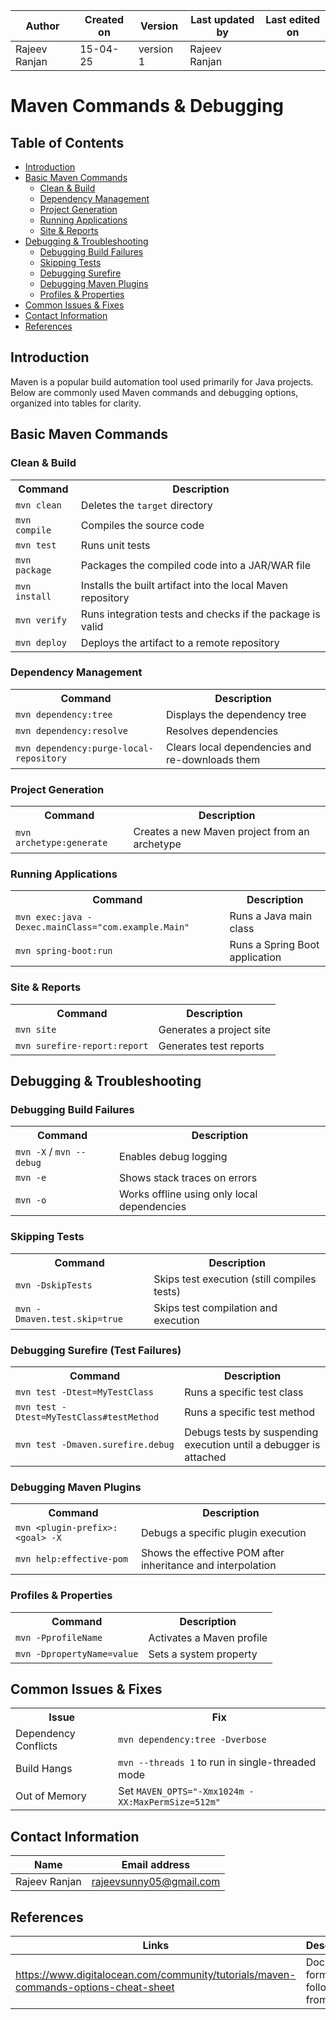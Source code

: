 | Author      | Created on  | Version    | Last updated by | Last edited on |
|-------------|-------------|------------|-----------------|----------------|
| Rajeev Ranjan    | 15-04-25    | version 1  | Rajeev Ranjan        |        |



<!DOCTYPE html>
<html lang="en">
<head>
  <meta charset="UTF-8" />
  <meta name="viewport" content="width=device-width, initial-scale=1.0"/>
  
</head>
<body>
  <h1>Maven Commands & Debugging</h1>

  <h2>Table of Contents</h2>
  <ul class="toc">
    <li><a href="#intro">Introduction</a></li>
    <li><a href="#basic">Basic Maven Commands</a>
      <ul class="toc">
        <li><a href="#clean-build">Clean & Build</a></li>
        <li><a href="#dependency">Dependency Management</a></li>
        <li><a href="#project-gen">Project Generation</a></li>
        <li><a href="#running">Running Applications</a></li>
        <li><a href="#site">Site & Reports</a></li>
      </ul>
    </li>
    <li><a href="#debugging">Debugging & Troubleshooting</a>
      <ul class="toc">
        <li><a href="#failures">Debugging Build Failures</a></li>
        <li><a href="#skip-tests">Skipping Tests</a></li>
        <li><a href="#surefire">Debugging Surefire</a></li>
        <li><a href="#plugins">Debugging Maven Plugins</a></li>
        <li><a href="#profiles">Profiles & Properties</a></li>
      </ul>
    </li>
    <li><a href="#issues">Common Issues & Fixes</a></li>
    <li><a href="#Contact Information">Contact Information</a></li>
    <li><a href="#References">References</a></li>
  </ul>

  <h2 id="intro">Introduction</h2>
  <p>Maven is a popular build automation tool used primarily for Java projects. Below are commonly used Maven commands and debugging options, organized into tables for clarity.</p>

  <h2 id="basic">Basic Maven Commands</h2>

  <h3 id="clean-build">Clean & Build</h3>
  <table>
    <tr><th>Command</th><th>Description</th></tr>
    <tr><td><code>mvn clean</code></td><td>Deletes the <code>target</code> directory</td></tr>
    <tr><td><code>mvn compile</code></td><td>Compiles the source code</td></tr>
    <tr><td><code>mvn test</code></td><td>Runs unit tests</td></tr>
    <tr><td><code>mvn package</code></td><td>Packages the compiled code into a JAR/WAR file</td></tr>
    <tr><td><code>mvn install</code></td><td>Installs the built artifact into the local Maven repository</td></tr>
    <tr><td><code>mvn verify</code></td><td>Runs integration tests and checks if the package is valid</td></tr>
    <tr><td><code>mvn deploy</code></td><td>Deploys the artifact to a remote repository</td></tr>
  </table>

  <h3 id="dependency">Dependency Management</h3>
  <table>
    <tr><th>Command</th><th>Description</th></tr>
    <tr><td><code>mvn dependency:tree</code></td><td>Displays the dependency tree</td></tr>
    <tr><td><code>mvn dependency:resolve</code></td><td>Resolves dependencies</td></tr>
    <tr><td><code>mvn dependency:purge-local-repository</code></td><td>Clears local dependencies and re-downloads them</td></tr>
  </table>

  <h3 id="project-gen">Project Generation</h3>
  <table>
    <tr><th>Command</th><th>Description</th></tr>
    <tr><td><code>mvn archetype:generate</code></td><td>Creates a new Maven project from an archetype</td></tr>
  </table>

  <h3 id="running">Running Applications</h3>
  <table>
    <tr><th>Command</th><th>Description</th></tr>
    <tr><td><code>mvn exec:java -Dexec.mainClass="com.example.Main"</code></td><td>Runs a Java main class</td></tr>
    <tr><td><code>mvn spring-boot:run</code></td><td>Runs a Spring Boot application</td></tr>
  </table>

  <h3 id="site">Site & Reports</h3>
  <table>
    <tr><th>Command</th><th>Description</th></tr>
    <tr><td><code>mvn site</code></td><td>Generates a project site</td></tr>
    <tr><td><code>mvn surefire-report:report</code></td><td>Generates test reports</td></tr>
  </table>

  <h2 id="debugging">Debugging & Troubleshooting</h2>

  <h3 id="failures">Debugging Build Failures</h3>
  <table>
    <tr><th>Command</th><th>Description</th></tr>
    <tr><td><code>mvn -X</code> / <code>mvn --debug</code></td><td>Enables debug logging</td></tr>
    <tr><td><code>mvn -e</code></td><td>Shows stack traces on errors</td></tr>
    <tr><td><code>mvn -o</code></td><td>Works offline using only local dependencies</td></tr>
  </table>

  <h3 id="skip-tests">Skipping Tests</h3>
  <table>
    <tr><th>Command</th><th>Description</th></tr>
    <tr><td><code>mvn -DskipTests</code></td><td>Skips test execution (still compiles tests)</td></tr>
    <tr><td><code>mvn -Dmaven.test.skip=true</code></td><td>Skips test compilation and execution</td></tr>
  </table>

  <h3 id="surefire">Debugging Surefire (Test Failures)</h3>
  <table>
    <tr><th>Command</th><th>Description</th></tr>
    <tr><td><code>mvn test -Dtest=MyTestClass</code></td><td>Runs a specific test class</td></tr>
    <tr><td><code>mvn test -Dtest=MyTestClass#testMethod</code></td><td>Runs a specific test method</td></tr>
    <tr><td><code>mvn test -Dmaven.surefire.debug</code></td><td>Debugs tests by suspending execution until a debugger is attached</td></tr>
  </table>

  <h3 id="plugins">Debugging Maven Plugins</h3>
  <table>
    <tr><th>Command</th><th>Description</th></tr>
    <tr><td><code>mvn &lt;plugin-prefix&gt;:&lt;goal&gt; -X</code></td><td>Debugs a specific plugin execution</td></tr>
    <tr><td><code>mvn help:effective-pom</code></td><td>Shows the effective POM after inheritance and interpolation</td></tr>
  </table>

  <h3 id="profiles">Profiles & Properties</h3>
  <table>
    <tr><th>Command</th><th>Description</th></tr>
    <tr><td><code>mvn -PprofileName</code></td><td>Activates a Maven profile</td></tr>
    <tr><td><code>mvn -DpropertyName=value</code></td><td>Sets a system property</td></tr>
  </table>

  <h2 id="issues">Common Issues & Fixes</h2>
  <table>
    <tr><th>Issue</th><th>Fix</th></tr>
    <tr><td>Dependency Conflicts</td><td><code>mvn dependency:tree -Dverbose</code></td></tr>
    <tr><td>Build Hangs</td><td><code>mvn --threads 1</code> to run in single-threaded mode</td></tr>
    <tr><td>Out of Memory</td><td>Set <code>MAVEN_OPTS="-Xmx1024m -XX:MaxPermSize=512m"</code></td></tr>
  </table>

</body>
</html>




## <h2 id="Contact Information">Contact Information</h2>
| Name         | Email address          |
|--------------|------------------------|
| Rajeev Ranjan          |     rajeevsunny05@gmail.com |

## <h2 id="References">References</h2>
| Links                                             | Descriptions                                                    |
|---------------------------------------------------|-----------------------------------------------------------------|
| https://www.digitalocean.com/community/tutorials/maven-commands-options-cheat-sheet | Document format followed from this link                         |


